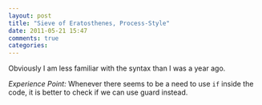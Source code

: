 ```yaml
---
layout: post
title: "Sieve of Eratosthenes, Process-Style"
date: 2011-05-21 15:47
comments: true
categories: 
---
```


Obviously I am less familiar with the syntax than I was a year ago.


*Experience Point:* Whenever there seems to be a need to use ```if``` inside the code, it is better to check if we can use guard instead.

